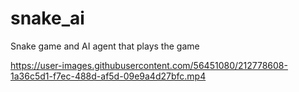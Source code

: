 # snake_ai
Snake game and AI agent that plays the game


https://user-images.githubusercontent.com/56451080/212778608-1a36c5d1-f7ec-488d-af5d-09e9a4d27bfc.mp4

